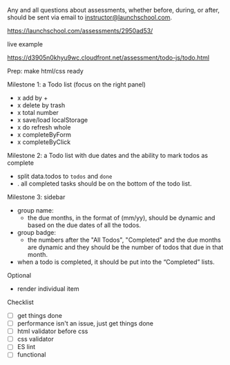 
Any and all questions about assessments, whether before, during, or after, should be sent via email to instructor@launchschool.com.

https://launchschool.com/assessments/2950ad53/

live example

https://d3905n0khyu9wc.cloudfront.net/assessment/todo-js/todo.html


Prep: make html/css ready

Milestone 1: a Todo list (focus on the right panel)
- x add by + 
- x delete by trash 
- x total number
- x save/load localStorage 
- x do refresh whole 
- x completeByForm
- x completeByClick


Milestone 2: a Todo list with due dates and the ability to mark todos as complete
- split data.todos to `todos` and `done`
- . all completed tasks should be on the bottom of the todo list.

Milestone 3: sidebar

- group name:
  - the due months, in the format of (mm/yy), should be dynamic and based on the due dates of all the todos.
- group badge: 
  - the numbers after the "All Todos", "Completed" and the due months are dynamic and they should be the number of todos that due in that month.
- when a todo is completed, it should be put into the “Completed” lists.

Optional
  - render individual item

Checklist
- [ ] get things done
- [ ] performance isn't an issue, just get things done
- [ ] html validator before css
- [ ] css validator
- [ ] ES lint
- [ ] functional